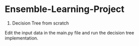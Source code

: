 # Ensemble-Learning-Project

1. Decision Tree from scratch

Edit the input data in the main.py file and run the decision tree implementation.
